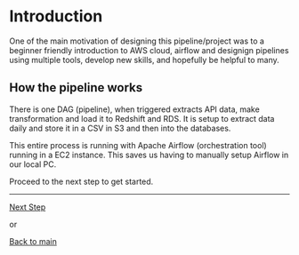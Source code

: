 # Introduction

One of the main motivation of designing this pipeline/project was to a beginner friendly introduction to AWS cloud, airflow and designign pipelines using multiple tools, develop new skills, and hopefully be helpful to many.

## How the pipeline works

There is one DAG (pipeline), when triggered extracts API data, make transformation and load it to Redshift and RDS. It is setup to extract data daily and store it in a CSV in S3 and then into the databases. 

This entire process is running with Apache Airflow (orchestration tool) running in a EC2 instance. This saves us having to manually setup Airflow in our local PC.  

Proceed to the next step to get started.

---

[Next Step](reddit.md)

or

[Back to main](https://github.com/rohitanumolu/zillow_rapidapi_aws_pipeline/tree/main)
